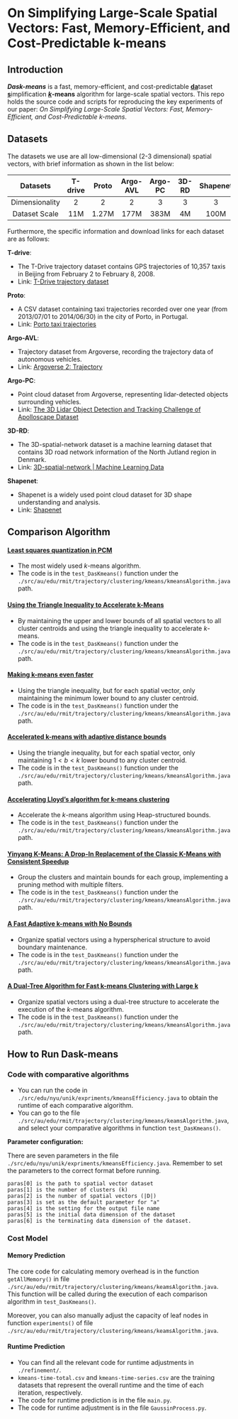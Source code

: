 # On Simplifying Large-Scale Spatial Vectors: Fast, Memory-Efficient, and Cost-Predictable k-means

## Introduction

***Dask-means*** is a fast, memory-efficient, and cost-predictable <u>**da**</u>taset <u>**s**</u>implification **<u>$k$</u>-means** algorithm for large-scale spatial vectors. This repo holds the source code and scripts for reproducing the key experiments of our paper: *On Simplifying Large-Scale Spatial Vectors: Fast, Memory-Efficient, and Cost-Predictable $k$-means*.

## Datasets

The datasets we use are all low-dimensional (2-3 dimensional) spatial vectors, with brief information as shown in the list below:

|    Datasets    | T-drive | Proto | Argo-AVL | Argo-PC | 3D-RD | Shapenet |
| :------------: | :-----: | :---: | :------: | :-----: | :---: | :------: |
| Dimensionality |    2    |   2   |    2     |    3    |   3   |    3     |
| Dataset Scale  |   11M   | 1.27M |   177M   |  383M   |  4M   |   100M   |

Furthermore, the specific information and download links for each dataset are as follows:

**T-drive**:

- The T-Drive trajectory dataset contains GPS trajectories of 10,357 taxis in Beijing from February 2 to February 8, 2008.
- Link: [T-Drive trajectory dataset](https://www.microsoft.com/en-us/research/publication/t-drive-trajectory-data-sample/)

**Proto**:

- A CSV dataset containing taxi trajectories recorded over one year (from 2013/07/01 to 2014/06/30) in the city of Porto, in Portugal.
- Link: [Porto taxi trajectories](https://figshare.com/articles/dataset/Porto_taxi_trajectories/12302165?file=22677902)

**Argo-AVL**: 

- Trajectory dataset from Argoverse, recording the trajectory data of autonomous vehicles.
- Link: [Argoverse 2: Trajectory](https://www.argoverse.org/av2.html)

**Argo-PC**: 

- Point cloud dataset from Argoverse, representing lidar-detected objects surrounding vehicles.
- Link: [The 3D Lidar Object Detection and Tracking Challenge of Apolloscape Dataset](https://github.com/ApolloScapeAuto/dataset-api/tree/master/3d_detection_tracking)

**3D-RD**: 

- The 3D-spatial-network dataset is a machine learning dataset that contains 3D road network information of the North Jutland region in Denmark.
- Link: [3D-spatial-network | Machine Learning Data](https://networkrepository.com/3D-spatial-network.php)

**Shapenet**:

- Shapenet is a widely used point cloud dataset for 3D shape understanding and analysis.
- Link: [Shapenet](https://shapenet.org/)


## Comparison Algorithm

#### [Least squares quantization in PCM](https://hal.science/hal-04614938/document)

- The most widely used $k$-means algorithm.
- The code is in the `test_DasKmeans()` function under the `./src/au/edu/rmit/trajectory/clustering/kmeans/kmeansAlgorithm.java` path.

#### [Using the Triangle Inequality to Accelerate k-Means](https://cdn.aaai.org/ICML/2003/ICML03-022.pdf)

- By maintaining the upper and lower bounds of all spatial vectors to all cluster centroids and using the triangle inequality to accelerate $k$-means.
- The code is in the `test_DasKmeans()` function under the `./src/au/edu/rmit/trajectory/clustering/kmeans/kmeansAlgorithm.java` path.

#### [Making k-means even faster](https://epubs.siam.org/doi/pdf/10.1137/1.9781611972801.12)

- Using the triangle inequality, but for each spatial vector, only maintaining the minimum lower bound to any cluster centroid.
- The code is in the `test_DasKmeans()` function under the `./src/au/edu/rmit/trajectory/clustering/kmeans/kmeansAlgorithm.java` path.

#### [Accelerated k-means with adaptive distance bounds](http://opt.kyb.tuebingen.mpg.de/papers/opt2012_paper_13.pdf)

- Using the triangle inequality, but for each spatial vector, only maintaining $1<b<k$ lower bound to any cluster centroid.
- The code is in the `test_DasKmeans()` function under the `./src/au/edu/rmit/trajectory/clustering/kmeans/kmeansAlgorithm.java` path.

#### [Accelerating Lloyd’s algorithm for k-means clustering](https://cs.baylor.edu/~hamerly/papers/2014_pca_chapter_hamerly_drake.pdf)

- Accelerate the $k$-means algorithm using Heap-structured bounds.
- The code is in the `test_DasKmeans()` function under the `./src/au/edu/rmit/trajectory/clustering/kmeans/kmeansAlgorithm.java` path.

#### [Yinyang K-Means: A Drop-In Replacement of the Classic K-Means with Consistent Speedup](https://proceedings.mlr.press/v37/ding15.pdf)

- Group the clusters and maintain bounds for each group, implementing a pruning method with multiple filters.
- The code is in the `test_DasKmeans()` function under the `./src/au/edu/rmit/trajectory/clustering/kmeans/kmeansAlgorithm.java` path.

#### [A Fast Adaptive k-means with No Bounds](https://par.nsf.gov/servlets/purl/10286756)

- Organize spatial vectors using a hyperspherical structure to avoid boundary maintenance.
- The code is in the `test_DasKmeans()` function under the `./src/au/edu/rmit/trajectory/clustering/kmeans/kmeansAlgorithm.java` path.

#### [A Dual-Tree Algorithm for Fast k-means Clustering with Large k](https://epubs.siam.org/doi/pdf/10.1137/1.9781611974973.34)

- Organize spatial vectors using a dual-tree structure to accelerate the execution of the $k$-means algorithm.
- The code is in the `test_DasKmeans()` function under the `./src/au/edu/rmit/trajectory/clustering/kmeans/kmeansAlgorithm.java` path.

## How to Run Dask-means

### Code with comparative algorithms

- You can run the code in `./src/edu/nyu/unik/expriments/kmeansEfficiency.java` to obtain the runtime of each comparative algorithm.
- You can go to the file `./src/au/edu/rmit/trajectory/clustering/kmeans/keamsAlgorithm.java`, and select your comparative algorithms in function `test_DasKmeans()`.

**Parameter configuration:**

There are seven parameters in the file  `./src/edu/nyu/unik/expriments/kmeansEfficiency.java`. Remember to set the parameters to the correct format before running.

```
paras[0] is the path to spatial vector dataset
paras[1] is the number of clusters (k)
paras[2] is the number of spatial vectors (|D|)
paras[3] is set as the default parameter for "a"
paras[4] is the setting for the output file name
paras[5] is the initial data dimension of the dataset
paras[6] is the terminating data dimension of the dataset.
```

### Cost Model

#### Memory Prediction

The core code for calculating memory overhead is in the function `getAllMemory()` in file `./src/au/edu/rmit/trajectory/clustering/kmeans/keamsAlgorithm.java`. This function will be called during the execution of each comparison algorithm in `test_DasKmeans()`.

Moreover, you can also manually adjust the capacity of leaf nodes in function `experiments()` of file `./src/au/edu/rmit/trajectory/clustering/kmeans/keamsAlgorithm.java`.

#### Runtime Prediction

- You can find all the relevant code for runtime adjustments in `./refinement/`.
- `kmeans-time-total.csv` and `kmeans-time-series.csv` are the training datasets that represent the overall runtime and the time of each iteration, respectively.
- The code for runtime prediction is in the file `main.py`.
- The code for runtime adjustment is in the file `GaussinProcess.py`.


